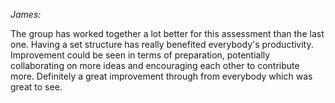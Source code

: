 *James:*

The group has worked together a lot better for this assessment than the last one. Having a set structure has really benefited everybody's productivity. Improvement could be seen in terms of preparation, potentially collaborating on more ideas and encouraging each other to contribute more. Definitely a great improvement through from everybody which was great to see. 

